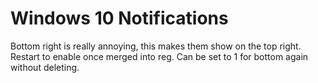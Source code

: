 # Windows 10 Notifications

Bottom right is really annoying, this makes them show on the top right.
Restart to enable once merged into reg.
Can be set to 1 for bottom again without deleting.